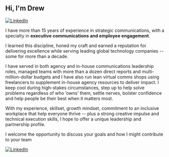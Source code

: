 ## Hi, I'm Drew    
[![LinkedIn](https://img.shields.io/badge/LinkedIn-0077B5?style=for-the-badge&logo=linkedin&logoColor=white)](https://www.linkedin.com/in/your-profile)


I have more than 15 years of experience in strategic communications, with a specialty in **executive communications and employee engagement**. 

I learned this discipline, honed my craft and earned a reputation for delivering excellence while serving leading global technology companies -- some 		for more than a decade.
  
I have served in both agency and in-house communications leadership roles, managed teams with more than a dozen direct reports and multi-million-dollar budgets and I have also run lean virtual comms shops using freelancers to supplement in-house agency resources to deliver impact. I keep cool during high-stakes circumstances, step up to help solve problems regardless of who ‘owns’ them, settle nerves, bolster confidence and help people be their best when it matters most.

With my experience, skillset, growth mindset, commitment to an inclusive workplace that help everyone thrive -- plus a strong creative impulse and technical execution skills, I hope to offer a unique leadership and partnership profile. 

I welcome the opportunity to discuss your goals and how I might contribute to your team
           
[![LinkedIn](https://img.shields.io/badge/LinkedIn-0077B5?style=for-the-badge&logo=linkedin&logoColor=white)](https://www.linkedin.com/in/your-profile)
<!--
**aadnow/aadnow** is a ✨ _special_ ✨ repository because its `README.md` (this file) appears on your GitHub profile.

Here are some ideas to get you started:

- 🔭 I’m currently working on 
- 🌱 I’m currently learning ...
- 👯 I’m looking to collaborate on ...
- 🤔 I’m looking for help with ...
- 💬 Ask me about ...
- 📫 How to reach me: ...
- 😄 Pronouns: ...
- ⚡ Fun fact: ...
-->
